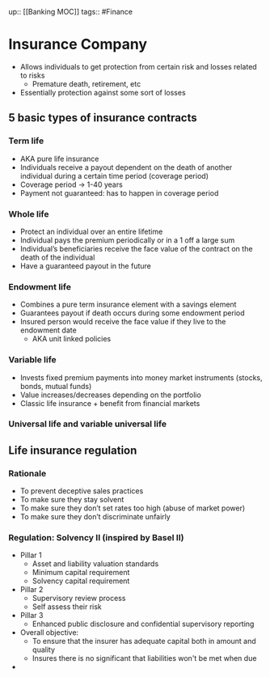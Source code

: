 up:: [[Banking MOC]]
tags:: #Finance 
# Insurance Company
- Allows individuals to get protection from certain risk and losses related to risks
	- Premature death, retirement, etc
- Essentially protection against some sort of losses
## 5 basic types of insurance contracts
### Term life
- AKA pure life insurance
- Individuals receive a payout dependent on the death of another individual during a certain time period (coverage period)
-  Coverage period → 1-40 years
- Payment not guaranteed: has to happen in coverage period
### Whole life
- Protect an individual over an entire lifetime
- Individual pays the premium periodically or in a 1 off a large sum
- Individual’s beneficiaries receive the face value of the contract on the death of the individual
- Have a guaranteed payout in the future
### Endowment life
- Combines a pure term insurance element with a savings element
- Guarantees payout if death occurs during some endowment period
- Insured person would receive the face value if they live to the endowment date
	- AKA unit linked policies
### Variable life
-  Invests fixed premium payments into money market instruments (stocks, bonds, mutual funds)
-  Value increases/decreases depending on the portfolio
- Classic life insurance + benefit from financial markets
### Universal life and variable universal life

## Life insurance regulation
### Rationale
- To prevent deceptive sales practices
- To make sure they stay solvent
- To make sure they don’t set rates too high (abuse of market power)
- To make sure they don’t discriminate unfairly
### Regulation: Solvency II (inspired by Basel II)
- Pillar 1
	- Asset and liability valuation standards
	- Minimum capital requirement
	- Solvency capital requirement
- Pillar 2
	- Supervisory review process
	- Self assess their risk
- Pillar 3
	- Enhanced public disclosure and confidential supervisory reporting
- Overall objective:
	- To ensure that the insurer has adequate capital both in amount and quality
	- Insures there is no significant that liabilities won't be met when due
- 
